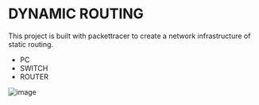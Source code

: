 
# DYNAMIC ROUTING

This project is built with packettracer to create a network infrastructure of static routing.

- PC
- SWITCH
- ROUTER

![image](https://user-images.githubusercontent.com/47400938/129127298-cfe544b8-f998-4232-8206-012c55c323b9.png)

